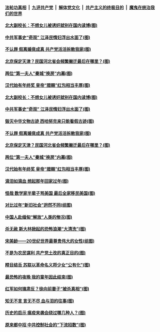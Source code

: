 ####  [法轮功真相](../../../../basic/blob/master/README.md?t=02132001) &nbsp;|&nbsp; [九评共产党](../../../../9ping.md/blob/master/README.md?t=02132001) &nbsp;|&nbsp; [解体党文化](../../../../jtdwh.md/blob/master/README.md?t=02132001)  &nbsp;|&nbsp; [共产主义的终极目的](../../../../gczydzjmd.md/blob/master/README.md?t=02132001) &nbsp;|&nbsp; [魔鬼在统治我们的世界](../../../../mgztzwmdsj.md/blob/master/README.md?t=02132001) 

#### [北大副校长：不想女儿被诱奸就别在国内读博(图)](../pages/p6/958953.md?t=02132001) 

#### [中共军事史“奇观” 江泽民情妇浮出水面了(图)](../pages/p6/961128.md?t=02132001) 

#### [不认罪 假离婚竟成真 共产党活活拆散我家(图)](../pages/p6/961108.md?t=02132001) 

#### [北京保定天津？民国河北省会频繁搬迁最后在哪里？(图)](../pages/p6/961690.md?t=02132001) 

#### [两位“第一夫人”秦城“换房”内幕(图)](../pages/p6/961029.md?t=02132001) 

#### [汉代始有年终奖 皇帝“腊赐”红包相当丰厚(图)](../pages/p6/961688.md?t=02132001) 

#### [北大副校长：不想女儿被诱奸就别在国内读博(图)](../pages/p6/958953.md?t=02132001) 

#### [中共军事史“奇观” 江泽民情妇浮出水面了(图)](../pages/p6/961128.md?t=02132001) 

#### [毁灭中华文物古迹 西哈努克来只能看假古迹(图)](../pages/p6/961689.md?t=02132001) 

#### [不认罪 假离婚竟成真 共产党活活拆散我家(图)](../pages/p6/961108.md?t=02132001) 

#### [北京保定天津？民国河北省会频繁搬迁最后在哪里？(图)](../pages/p6/961690.md?t=02132001) 

#### [两位“第一夫人”秦城“换房”内幕(图)](../pages/p6/961029.md?t=02132001) 

#### [汉代始有年终奖 皇帝“腊赐”红包相当丰厚(图)](../pages/p6/961688.md?t=02132001) 

#### [滴泪如滴血 想起那年回家过年(图)](../pages/p6/960727.md?t=02132001) 

#### [怪哉 数学家半辈子骂美国 最后全家移民美国(图)](../pages/p6/961116.md?t=02132001) 

#### [对比过年“新旧社会”迥然不同(组图)](../pages/p6/961323.md?t=02132001) 

#### [中国人赴缅甸“解放”人类的惨况(图)](../pages/p6/961794.md?t=02132001) 

#### [杀无赦 斯大林掀起的恐怖浪潮“大清洗”(图)](../pages/p6/961172.md?t=02132001) 

#### [宋美龄——20世纪世界最尊贵伟大的女性(组图)](../pages/p6/961322.md?t=02132001) 

#### [不是为农民谋利 共产党土改的真正目的(图)](../pages/p6/961409.md?t=02132001) 

#### [瞠目结舌 苏联以革命名义将少女“公有化”(图)](../pages/p6/961106.md?t=02132001) 

#### [最恐怖的夜晚 我的童年因此结束(图)](../pages/p6/961651.md?t=02132001) 

#### [红军如何搞肃反？徐向前妻子“被杀真相”(图)](../pages/p6/960689.md?t=02132001) 

#### [知无不言 言无不尽 血与泪的往事(图)](../pages/p6/961650.md?t=02132001) 

#### [历史的启示 瘟疫来袭会绕过哪几种人？(图)](../pages/p6/961175.md?t=02132001) 

#### [原来都中招 中共控制社会的“下流招数”(图)](../pages/p6/960544.md?t=02132001) 

